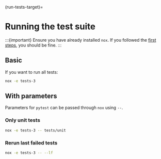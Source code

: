 (run-tests-target)=
# Running the test suite

:::{important}
Ensure you have already installed `nox`. If you followed the [first steps](first-steps-target), you should be fine.
:::

## Basic
If you want to run all tests:

```bash
nox -e tests-3
```

## With parameters
Parameters for `pytest` can be passed through `nox` using `--`.

### Only unit tests

```bash
nox -e tests-3 -- tests/unit
```

### Rerun last failed tests

```bash
nox -e tests-3 -- --lf
```
